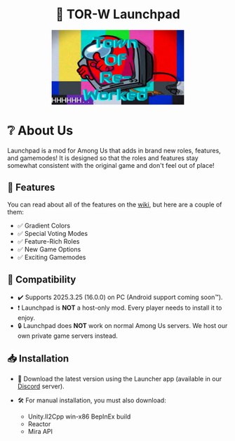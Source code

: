 <h1 align="center">🚀 TOR-W Launchpad</h1>
<p align="center">
  <img src="TORWLaunchpad.png" alt="Cover" width="60%" height="60%"/>
  <br>
</p>

# ❔ About Us
Launchpad is a mod for Among Us that adds in brand new roles, features, and gamemodes! It is designed so that the roles and features stay somewhat consistent with the original game and don't feel out of place!

## 🌟 Features
You can read about all of the features on the [wiki](https://launchpad.xtracube.dev/), but here are a couple of them:

- ✅ Gradient Colors
- ✅ Special Voting Modes
- ✅ Feature-Rich Roles
- ✅ New Game Options
- ✅ Exciting Gamemodes

## 🔧 Compatibility
- ✔️ Supports 2025.3.25 (16.0.0) on PC (Android support coming soon™).
- ❗️ Launchpad is **NOT** a host-only mod. Every player needs to install it to enjoy.
- 🔒 Launchpad does **NOT** work on normal Among Us servers. We host our own private game servers instead.

## 📥 Installation

- 🚀 Download the latest version using the Launcher app (available in our [Discord](https://discord.gg/FYYqJU2bvp) server).
- 🛠️ For manual installation, you must also download:
  
  - Unity.Il2Cpp win-x86 BepInEx build
  - Reactor
  - Mira API
